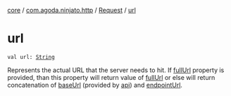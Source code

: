 [core](../../index.md) / [com.agoda.ninjato.http](../index.md) / [Request](index.md) / [url](./url.md)

# url

`val url: `[`String`](https://kotlinlang.org/api/latest/jvm/stdlib/kotlin/-string/index.html)

Represents the actual URL that the server needs to hit.
If [fullUrl](full-url.md) property is provided, than this property will return value of [fullUrl](full-url.md)
or else will return concatenation of [baseUrl](base-url.md) (provided by [api](../../com.agoda.ninjato/-api/index.md)) and
[endpointUrl](endpoint-url.md).

